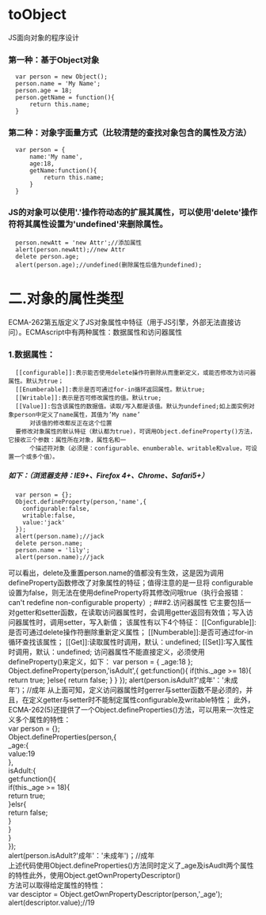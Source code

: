 # toObject
JS面向对象的程序设计
### 第一种：基于Object对象
      var person = new Object();   
      person.name = 'My Name';
      person.age = 18;
      person.getName = function(){
          return this.name;
      }
### 第二种：对象字面量方式（比较清楚的查找对象包含的属性及方法）
      var person = {
          name:'My name',
          age:18,
          getName:function(){
              return this.name;
          }
      }
### JS的对象可以使用'.'操作符动态的扩展其属性，可以使用'delete'操作符将其属性设置为'undefined'来删除属性。
      person.newAtt = 'new Attr';//添加属性
      alert(person.newAtt);//new Attr
      delete person.age;
      alert(person.age);//undefined(删除属性后值为undefined);   

# 二.对象的属性类型
ECMA-262第五版定义了JS对象属性中特征（用于JS引擎，外部无法直接访问）。ECMAscript中有两种属性：数据属性和访问器属性
### 1.数据属性：
      [[configurable]]:表示能否使用delete操作符删除从而重新定义，或能否修改为访问器属性。默认为true；
      [[Enumberable]]:表示是否可通过for-in循环返回属性。默认true;
      [[Writable]]:表示是否可修改属性的值。默认true;
      [[Value]]:包含该属性的数据值。读取/写入都是该值。默认为undefined;如上面实例对象person中定义了name属性，其值为’My name’
          对该值的修改都反正在这个位置
      要修改对象属性的默认特征（默认都为true)，可调用Object.defineProperty()方法，它接收三个参数：属性所在对象，属性名和一
          个描述符对象（必须是：configurable、enumberable、writable和value，可设置一个或多个值）。
##### 如下：（浏览器支持：IE9+、Firefox 4+、Chrome、Safari5+）
      var person = {};
      Object.defineProperty(person,'name',{
        configurable:false,
        writable:false,
        value:'jack'
      });
      alert(person.name);//jack
      delete person.name;
      person.name = 'lily';
      alert(person.name);//jack
  可以看出，delete及重置person.name的值都没有生效，这是因为调用defineProperty函数修改了对象属性的特征；值得注意的是一旦将
  configurable设置为false，则无法在使用defineProperty将其修改问哦true（执行会报错：can't redefine non-configurable property）;
###2.访问器属性
      它主要包括一对getter和setter函数，在读取访问器属性时，会调用getter返回有效值；写入访问器属性时，调用setter，写入新值；
      该属性有以下4个特征：
      [[Configurable]]:是否可通过delete操作符删除重新定义属性；
      [[Numberable]]:是否可通过for-in循环查找该属性；
      [[Get]]:读取属性时调用，默认：undefined;
      [[Set]]:写入属性时调用，默认：undefined;
      访问器属性不能直接定义，必须使用defineProperty()来定义，如下：
      var person = {
            _age:18
      };
      Object.defineProperty(person,'isAdult',{
            get:function(){
                  if(this._age >= 18){
                        return true;
                  }else{
                        return false;
                  }
            }
      });
      alert(person.isAdult?'成年'：'未成年')；//成年
从上面可知，定义访问器属性时gerrer与setter函数不是必须的，并且，在定义getter与setter时不能制定属性configurable及writable特性；
此外，ECMA-262(5)还提供了一个Object.defineProperties()方法，可以用来一次性定义多个属性的特性：        
             var person = {};        
             Object.defineProperties(person,{    
              _age:{    
                   value:19     
              },   
             isAdult:{    
                   get:function(){   
                         if(this._age >= 18){    
                                return true;     
                          }elsr{    
                                return false;    
                          }     
                        }    
             }    
            });     
      alert(person.isAdult?'成年'：'未成年')；//成年       
上述代码使用Object.defineProperties()方法同时定义了_age及isAudlt两个属性的特性此外，使用Object.getOwnPropertyDescriptor()      
方法可以取得给定属性的特性：      
      var desciptor = Object.getOwnPropertyDescriptor(person,'_age');       
      alert(descriptor.value);//19      
